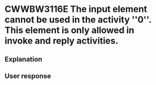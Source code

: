 # CWWBW3116E The input element cannot be used in the activity ''0''. This element is only allowed in invoke and reply activities.

## Explanation

## User response